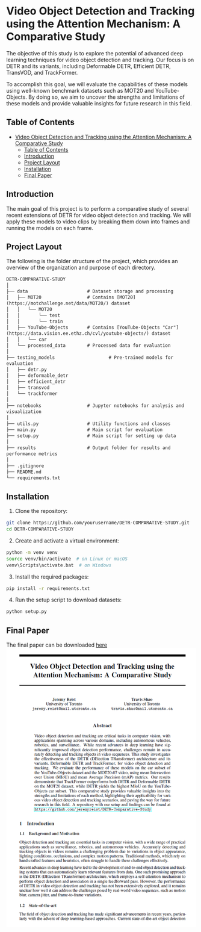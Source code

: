# Video Object Detection and Tracking using the Attention Mechanism: A Comparative Study
The objective of this study is to explore the potential of advanced deep learning techniques for video object detection and tracking. Our focus is on DETR and its variants, including Deformable DETR, Efficient DETR, TransVOD, and TrackFormer. 

To accomplish this goal, we will evaluate the capabilities of these models using well-known benchmark datasets such as MOT20 and YouTube-Objects. By doing so, we aim to uncover the strengths and limitations of these models and provide valuable insights for future research in this field.

## Table of Contents
- [Video Object Detection and Tracking using the Attention Mechanism: A Comparative Study](#video-object-detection-and-tracking-using-the-attention-mechanism-a-comparative-study)
  - [Table of Contents](#table-of-contents)
  - [Introduction](#introduction)
  - [Project Layout](#project-layout)
  - [Installation](#installation)
  - [Final Paper](#final-paper)

## Introduction
The main goal of this project is to perform a comparative study of several recent extensions of DETR for video object detection and tracking. We will apply these models to video clips by breaking them down into frames and running the models on each frame.

## Project Layout
The following is the folder structure of the project, which provides an overview of the organization and purpose of each directory.
```
DETR-COMPARATIVE-STUDY
│
├── data                      # Dataset storage and processing
│   ├── MOT20                 # Contains [MOT20](https://motchallenge.net/data/MOT20/) dataset
│   │   └── MOT20
│   │       └── test
│   │       └── train
│   ├── YouTube-Objects       # Contains [YouTube-Objects "Car"](https://data.vision.ee.ethz.ch/cvl/youtube-objects/) dataset
│   │   └── car
│   └── processed_data        # Processed data for evaluation
│
├── testing_models                    # Pre-trained models for evaluation
│   ├── detr.py                 
│   ├── deformable_detr       
│   ├── efficient_detr        
│   ├── transvod              
│   └── trackformer           
│
├── notebooks                 # Jupyter notebooks for analysis and visualization
│
├── utils.py                  # Utility functions and classes
├── main.py                   # Main script for evaluation
├── setup.py                  # Main script for setting up data
│
├── results                   # Output folder for results and performance metrics
│            
├── .gitignore                  
├── README.md           
└── requirements.txt    
```

## Installation

1. Clone the repository:
```bash
git clone https://github.com/yourusername/DETR-COMPARATIVE-STUDY.git
cd DETR-COMPARATIVE-STUDY
```

2. Create and activate a virtual environment:
```bash
python -m venv venv
source venv/bin/activate  # on Linux or macOS
venv\Scripts\activate.bat  # on Windows
```

3. Install the required packages:
```bash
pip install -r requirements.txt
```

4. Run the setup script to download datasets:
```bash
python setup.py
```
## Final Paper
The final paper can be downloaded [here](https://github.com/jeremyreist/DETR-Comparative-Study/blob/main/DETR%20Comparative%20Study.pdf)
![first page of final paper](https://github.com/jeremyreist/DETR-Comparative-Study/blob/main/notebooks/FirstPage.png?raw=true)